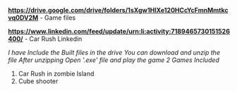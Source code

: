 **https://drive.google.com/drive/folders/1sXgw1HlXe120HCcYcFmnMmtkcvq0DV2M** - Game files

**https://www.linkedin.com/feed/update/urn:li:activity:7189465730151526400/** - Car Rush Linkedin

*I have Include the Built files in the drive*
*You can download and unzip the file*
*After unzipping Open '.exe' file and play the game*
*2 Games Included*
1. Car Rush in zombie Island
2. Cube shooter
